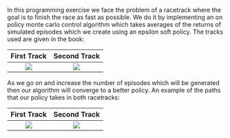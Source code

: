 In this programming exercise we face the problem of a racetrack where
the goal is to finish the race as fast as possible. We do it by implementing
an on policy monte carlo control algorithm which takes averages of 
the returns of simulated episodes which we create using an epsilon soft
policy.
The tracks used are given in the book:


First Track             |  Second Track
:-------------------------:|:-------------------------:
![](./first_track.png)  |  ![](./second_track.png)


As we go on and increase the number of episodes which will be 
generated then our algorithm will converge to a better policy.
An example of the paths that our policy takes in both racetracks:

First Track             |  Second Track
:-------------------------:|:-------------------------:
![](./first_track_path.png)  |  ![](./second_track_path.png)
